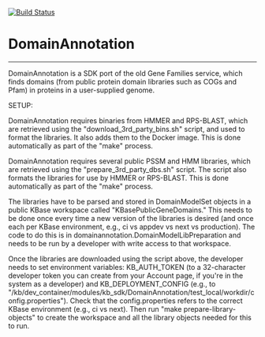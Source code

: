 [![Build Status](https://travis-ci.org/jmc/DomainAnnotation.svg?branch=master)](https://travis-ci.org/jmc/DomainAnnotation)

# DomainAnnotation
---

DomainAnnotation is a SDK port of the old Gene Families service, which
finds domains (from public protein domain libraries such as COGs and
Pfam) in proteins in a user-supplied genome.

SETUP:

DomainAnnotation requires binaries from HMMER and RPS-BLAST, which are
retrieved using the "download_3rd_party_bins.sh" script, and used to
format the libraries.  It also adds them to the Docker image.  This is
done automatically as part of the "make" process.

DomainAnnotation requires several public PSSM and HMM libraries, which
are retrieved using the "prepare_3rd_party_dbs.sh" script.  The script
also formats the libraries for use by HMMER or RPS-BLAST.  This is
done automatically as part of the "make" process.

The libraries have to be parsed and stored in DomainModelSet objects
in a public KBase workspace called "KBasePublicGeneDomains."  This
needs to be done once every time a new version of the libraries is
desired (and once each per KBase environment, e.g., ci vs appdev vs
next vs production).  The code to do this is in
domainannotation.DomainModelLibPreparation and needs to be run by a
developer with write access to that workspace.

Once the libraries are downloaded using the script above, the
developer needs to set environment variables: KB_AUTH_TOKEN (to a
32-character developer token you can create from your Account page, if
you're in the system as a developer) and KB_DEPLOYMENT_CONFIG (e.g., to
"/kb/dev_container/modules/kb_sdk/DomainAnnotation/test_local/workdir/config.properties").
Check that the config.properties refers to the correct KBase
environment (e.g., ci vs next).  Then run "make
prepare-library-objects" to create the workspace and all the library
objects needed for this to run.

